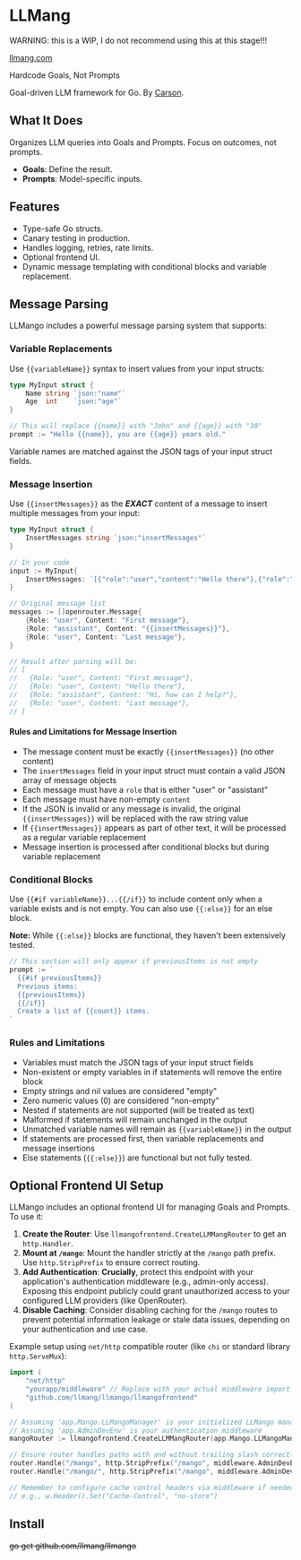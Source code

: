 # LLMang

WARNING: this is a WIP, I do not recommend using this at this stage!!!

[llmang.com](https://llmang.com)

Hardcode Goals, Not Prompts

Goal-driven LLM framework for Go. By [Carson](https://carsho.dev).

## What It Does

Organizes LLM queries into Goals and Prompts. Focus on outcomes, not prompts.

- **Goals**: Define the result.
- **Prompts**: Model-specific inputs.

## Features

- Type-safe Go structs.
- Canary testing in production.
- Handles logging, retries, rate limits.
- Optional frontend UI.
- Dynamic message templating with conditional blocks and variable replacement.

## Message Parsing

LLMango includes a powerful message parsing system that supports:

### Variable Replacements

Use `{{variableName}}` syntax to insert values from your input structs:

```go
type MyInput struct {
    Name string `json:"name"`
    Age  int    `json:"age"`
}

// This will replace {{name}} with "John" and {{age}} with "30"
prompt := "Hello {{name}}, you are {{age}} years old."
```

Variable names are matched against the JSON tags of your input struct fields.

### Message Insertion

Use `{{insertMessages}}` as the ***EXACT*** content of a message to insert multiple messages from your input:

```go
type MyInput struct {
    InsertMessages string `json:"insertMessages"`
}

// In your code
input := MyInput{
    InsertMessages: `[{"role":"user","content":"Hello there"},{"role":"assistant","content":"Hi, how can I help?"}]`,
}

// Original message list
messages := []openrouter.Message{
    {Role: "user", Content: "First message"},
    {Role: "assistant", Content: "{{insertMessages}}"},
    {Role: "user", Content: "Last message"},
}

// Result after parsing will be:
// [
//   {Role: "user", Content: "First message"},
//   {Role: "user", Content: "Hello there"},
//   {Role: "assistant", Content: "Hi, how can I help?"},
//   {Role: "user", Content: "Last message"},
// ]
```

#### Rules and Limitations for Message Insertion

- The message content must be exactly `{{insertMessages}}` (no other content)
- The `insertMessages` field in your input struct must contain a valid JSON array of message objects
- Each message must have a `role` that is either "user" or "assistant"
- Each message must have non-empty `content`
- If the JSON is invalid or any message is invalid, the original `{{insertMessages}}` will be replaced with the raw string value
- If `{{insertMessages}}` appears as part of other text, it will be processed as a regular variable replacement
- Message insertion is processed after conditional blocks but during variable replacement

### Conditional Blocks

Use `{{#if variableName}}...{{/if}}` to include content only when a variable exists and is not empty. You can also use `{{:else}}` for an else block.

**Note:** While `{{:else}}` blocks are functional, they haven't been extensively tested.

```go
// This section will only appear if previousItems is not empty
prompt := `
  {{#if previousItems}}
  Previous items:
  {{previousItems}}
  {{/if}}
  Create a list of {{count}} items.
`
```

### Rules and Limitations

- Variables must match the JSON tags of your input struct fields
- Non-existent or empty variables in if statements will remove the entire block
- Empty strings and nil values are considered "empty"
- Zero numeric values (0) are considered "non-empty"
- Nested if statements are not supported (will be treated as text)
- Malformed if statements will remain unchanged in the output
- Unmatched variable names will remain as `{{variableName}}` in the output
- If statements are processed first, then variable replacements and message insertions
- Else statements (`{{:else}}`) are functional but not fully tested.

## Optional Frontend UI Setup

LLMango includes an optional frontend UI for managing Goals and Prompts. To use it:

1.  **Create the Router**: Use `llmangofrontend.CreateLLMMangRouter` to get an `http.Handler`.
2.  **Mount at `/mango`**: Mount the handler strictly at the `/mango` path prefix. Use `http.StripPrefix` to ensure correct routing.
3.  **Add Authentication**: **Crucially**, protect this endpoint with your application's authentication middleware (e.g., admin-only access). Exposing this endpoint publicly could grant unauthorized access to your configured LLM providers (like OpenRouter).
4.  **Disable Caching**: Consider disabling caching for the `/mango` routes to prevent potential information leakage or stale data issues, depending on your authentication and use case.

Example setup using `net/http` compatible router (like `chi` or standard library `http.ServeMux`):

```go
import (
	"net/http"
	"yourapp/middleware" // Replace with your actual middleware import
	"github.com/llmang/llmango/llmangofrontend"
)

// Assuming 'app.Mango.LLMangoManager' is your initialized LLMango manager
// Assuming 'app.AdminDevEnv' is your authentication middleware
mangoRouter := llmangofrontend.CreateLLMMangRouter(app.Mango.LLMangoManager, nil)

// Ensure router handles paths with and without trailing slash correctly
router.Handle("/mango", http.StripPrefix("/mango", middleware.AdminDevEnv(mangoRouter)))
router.Handle("/mango/", http.StripPrefix("/mango", middleware.AdminDevEnv(mangoRouter)))

// Remember to configure cache control headers via middleware if needed
// e.g., w.Header().Set("Cache-Control", "no-store")
```

## Install

~~go get github.com/llmang/llmango~~
